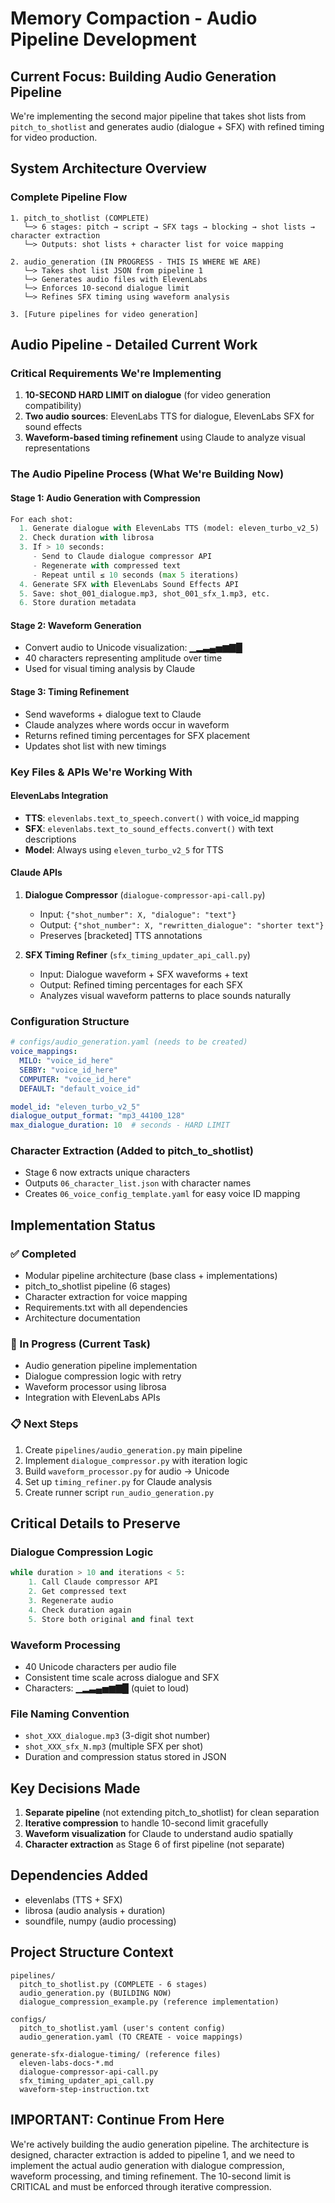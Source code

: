 # Memory Compaction - Audio Pipeline Development

## Current Focus: Building Audio Generation Pipeline
We're implementing the second major pipeline that takes shot lists from `pitch_to_shotlist` and generates audio (dialogue + SFX) with refined timing for video production.

## System Architecture Overview

### Complete Pipeline Flow
```
1. pitch_to_shotlist (COMPLETE)
   └─> 6 stages: pitch → script → SFX tags → blocking → shot lists → character extraction
   └─> Outputs: shot lists + character list for voice mapping

2. audio_generation (IN PROGRESS - THIS IS WHERE WE ARE)
   └─> Takes shot list JSON from pipeline 1
   └─> Generates audio files with ElevenLabs
   └─> Enforces 10-second dialogue limit
   └─> Refines SFX timing using waveform analysis

3. [Future pipelines for video generation]
```

## Audio Pipeline - Detailed Current Work

### Critical Requirements We're Implementing
1. **10-SECOND HARD LIMIT on dialogue** (for video generation compatibility)
2. **Two audio sources**: ElevenLabs TTS for dialogue, ElevenLabs SFX for sound effects
3. **Waveform-based timing refinement** using Claude to analyze visual representations

### The Audio Pipeline Process (What We're Building Now)

#### Stage 1: Audio Generation with Compression
```python
For each shot:
  1. Generate dialogue with ElevenLabs TTS (model: eleven_turbo_v2_5)
  2. Check duration with librosa
  3. If > 10 seconds:
     - Send to Claude dialogue compressor API
     - Regenerate with compressed text
     - Repeat until ≤ 10 seconds (max 5 iterations)
  4. Generate SFX with ElevenLabs Sound Effects API
  5. Save: shot_001_dialogue.mp3, shot_001_sfx_1.mp3, etc.
  6. Store duration metadata
```

#### Stage 2: Waveform Generation
- Convert audio to Unicode visualization: ▁▂▃▄▅▆▇█
- 40 characters representing amplitude over time
- Used for visual timing analysis by Claude

#### Stage 3: Timing Refinement
- Send waveforms + dialogue text to Claude
- Claude analyzes where words occur in waveform
- Returns refined timing percentages for SFX placement
- Updates shot list with new timings

### Key Files & APIs We're Working With

#### ElevenLabs Integration
- **TTS**: `elevenlabs.text_to_speech.convert()` with voice_id mapping
- **SFX**: `elevenlabs.text_to_sound_effects.convert()` with text descriptions
- **Model**: Always using `eleven_turbo_v2_5` for TTS

#### Claude APIs
1. **Dialogue Compressor** (`dialogue-compressor-api-call.py`)
   - Input: `{"shot_number": X, "dialogue": "text"}`
   - Output: `{"shot_number": X, "rewritten_dialogue": "shorter text"}`
   - Preserves [bracketed] TTS annotations

2. **SFX Timing Refiner** (`sfx_timing_updater_api_call.py`)
   - Input: Dialogue waveform + SFX waveforms + text
   - Output: Refined timing percentages for each SFX
   - Analyzes visual waveform patterns to place sounds naturally

### Configuration Structure
```yaml
# configs/audio_generation.yaml (needs to be created)
voice_mappings:
  MILO: "voice_id_here"
  SEBBY: "voice_id_here"
  COMPUTER: "voice_id_here"
  DEFAULT: "default_voice_id"

model_id: "eleven_turbo_v2_5"
dialogue_output_format: "mp3_44100_128"
max_dialogue_duration: 10  # seconds - HARD LIMIT
```

### Character Extraction (Added to pitch_to_shotlist)
- Stage 6 now extracts unique characters
- Outputs `06_character_list.json` with character names
- Creates `06_voice_config_template.yaml` for easy voice ID mapping

## Implementation Status

### ✅ Completed
- Modular pipeline architecture (base class + implementations)
- pitch_to_shotlist pipeline (6 stages)
- Character extraction for voice mapping
- Requirements.txt with all dependencies
- Architecture documentation

### 🚧 In Progress (Current Task)
- Audio generation pipeline implementation
- Dialogue compression logic with retry
- Waveform processor using librosa
- Integration with ElevenLabs APIs

### 📋 Next Steps
1. Create `pipelines/audio_generation.py` main pipeline
2. Implement `dialogue_compressor.py` with iteration logic
3. Build `waveform_processor.py` for audio → Unicode
4. Set up `timing_refiner.py` for Claude analysis
5. Create runner script `run_audio_generation.py`

## Critical Details to Preserve

### Dialogue Compression Logic
```python
while duration > 10 and iterations < 5:
    1. Call Claude compressor API
    2. Get compressed text
    3. Regenerate audio
    4. Check duration again
    5. Store both original and final text
```

### Waveform Processing
- 40 Unicode characters per audio file
- Consistent time scale across dialogue and SFX
- Characters: ▁▂▃▄▅▆▇█ (quiet to loud)

### File Naming Convention
- `shot_XXX_dialogue.mp3` (3-digit shot number)
- `shot_XXX_sfx_N.mp3` (multiple SFX per shot)
- Duration and compression status stored in JSON

## Key Decisions Made
1. **Separate pipeline** (not extending pitch_to_shotlist) for clean separation
2. **Iterative compression** to handle 10-second limit gracefully
3. **Waveform visualization** for Claude to understand audio spatially
4. **Character extraction** as Stage 6 of first pipeline (not separate)

## Dependencies Added
- elevenlabs (TTS + SFX)
- librosa (audio analysis + duration)
- soundfile, numpy (audio processing)

## Project Structure Context
```
pipelines/
  pitch_to_shotlist.py (COMPLETE - 6 stages)
  audio_generation.py (BUILDING NOW)
  dialogue_compression_example.py (reference implementation)

configs/
  pitch_to_shotlist.yaml (user's content config)
  audio_generation.yaml (TO CREATE - voice mappings)

generate-sfx-dialogue-timing/ (reference files)
  eleven-labs-docs-*.md
  dialogue-compressor-api-call.py
  sfx_timing_updater_api_call.py
  waveform-step-instruction.txt
```

## IMPORTANT: Continue From Here
We're actively building the audio generation pipeline. The architecture is designed, character extraction is added to pipeline 1, and we need to implement the actual audio generation with dialogue compression, waveform processing, and timing refinement. The 10-second limit is CRITICAL and must be enforced through iterative compression.